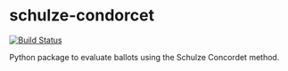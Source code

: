 # schulze-condorcet

[![Build Status](https://drone.ci.cde-ev.de/api/badges/cdedb/schulze-condorcet/status.svg)](https://drone.ci.cde-ev.de/cdedb/schulze-condorcet)

Python package to evaluate ballots using the Schulze Concordet method.